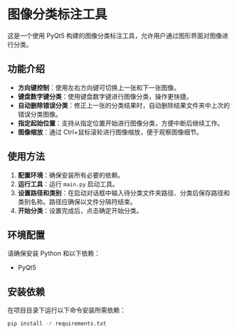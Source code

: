 # 图像分类标注工具

这是一个使用 PyQt5 构建的图像分类标注工具，允许用户通过图形界面对图像进行分类。

## 功能介绍

- **方向键控制**：使用左右方向键可切换上一张和下一张图像。
- **键盘数字键分类**：使用键盘数字键进行图像分类，操作更快捷。
- **自动删除错误分类**：修正上一张的分类结果时，自动删除结果文件夹中上次的错误分类图像。
- **指定起始位置**：支持从指定位置开始进行图像分类，方便中断后继续工作。
- **图像缩放**：通过 Ctrl+鼠标滚轮进行图像缩放，便于观察图像细节。

## 使用方法

1. **配置环境**：确保安装所有必要的依赖。
2. **运行工具**：运行 `main.py` 启动工具。
3. **设置路径和类别**：在启动对话框中输入待分类文件夹路径、分类后保存路径和类别名称。路径应确保以文件分隔符结束。
4. **开始分类**：设置完成后，点击确定开始分类。

## 环境配置

请确保安装 Python 和以下依赖：

- PyQt5

## 安装依赖

在项目目录下运行以下命令安装所需依赖：

```bash
pip install -r requirements.txt
